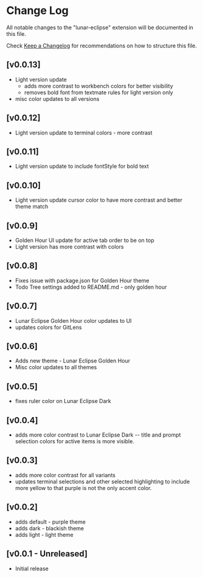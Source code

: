 # Change Log

All notable changes to the "lunar-eclipse" extension will be documented in this file.

Check [Keep a Changelog](http://keepachangelog.com/) for recommendations on how to structure this file.

## [v0.0.13]
- Light version update
  - adds more contrast to workbench colors for better visibility
  - removes bold font from textmate rules for light version only
- misc color updates to all versions

## [v0.0.12]
- Light version update to terminal colors - more contrast

## [v0.0.11]

- Light version update to include fontStyle for bold text

## [v0.0.10]

- Light version update cursor color to have more contrast and better theme match

## [v0.0.9]

- Golden Hour UI update for active tab order to be on top
- Light version has more contrast with colors

## [v0.0.8]

- Fixes issue with package.json for Golden Hour theme
- Todo Tree settings added to README.md - only golden hour

## [v0.0.7]

- Lunar Eclipse Golden Hour color updates to UI
- updates colors for GitLens

## [v0.0.6]

- Adds new theme - Lunar Eclipse Golden Hour
- Misc color updates to all themes

## [v0.0.5]

- fixes ruler color on Lunar Eclipse Dark

## [v0.0.4]

- adds more color contrast to Lunar Eclipse Dark
  -- title and prompt selection colors for active items is more visible.

## [v0.0.3]

- adds more color contrast for all variants
- updates terminal selections and other selected highlighting to include more yellow to that purple is not the only accent color.

## [v0.0.2]

- adds default - purple theme
- adds dark - blackish theme
- adds light - light theme

## [v0.0.1 - Unreleased]

- Initial release
